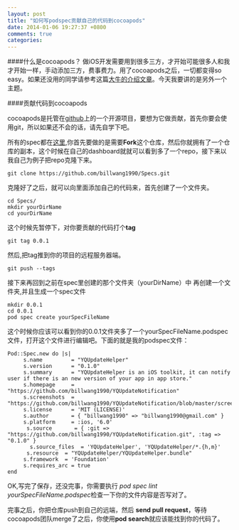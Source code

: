 ```yaml
---
layout: post
title: "如何写podspec贡献自己的代码到cocoapods"
date: 2014-01-06 19:27:37 +0800
comments: true
categories: 
---
```


<!--more-->
####什么是cocoapods？
做iOS开发需要用到很多三方，才开始可能很多人和我才开始一样，手动添加三方，费事费力。用了cocoapods之后，一切都变得so easy。如果还没用的同学请参考这篇[大牛的介绍文章](http://blog.devtang.com/blog/2012/12/02/use-cocoapod-to-manage-ios-lib-dependency)。今天我要讲的是另外一个主题。

####贡献代码到cocoapods

cocoapods是托管在[github](https://github.com/cocoapods/cocoapods)上的一个开源项目，要想为它做贡献，首先你要会使用git，所以如果还不会的话，请先自学下吧。

所有的spec都在[这里](https://github.com/CocoaPods/Specs),你首先要做的是需要**Fork**这个仓库，然后你就拥有了一个仓库的副本，这个时候在自己的dashboard就就可以看到多了一个repo，接下来以我自己为例子把repo克隆下来。

    git clone https://github.com/billwang1990/Specs.git

克隆好了之后，就可以向里面添加自己的代码来，首先创建了一个文件夹。

    cd Specs/
    mkdir yourDirName
    cd yourDirName

这个时候先暂停下，对你要贡献的代码打个**tag**

    git tag 0.0.1
    
然后,把tag推到你的项目的远程服务器端。

    git push --tags
    
接下来再回到之前在spec里创建的那个文件夹（yourDirName）中
再创建一个文件夹,并且生成一个spec文件

    mkdir 0.0.1
    cd 0.0.1
    pod spec create yourSpecFileName
    
这个时候你应该可以看到你的0.0.1文件夹多了一个yourSpecFileName.podspec文件，打开这个文件进行编辑吧。下面的就是我的podspec文件：



    Pod::Spec.new do |s|
         s.name         = "YQUpdateHelper"
         s.version      = "0.1.0"
         s.summary      = "YQUpdateHelper is an iOS toolkit, it can notify user if there is an new version of your app in app store."
         s.homepage     = "https://github.com/billwang1990/YQUpdateNotification"
         s.screenshots  = "https://github.com/billwang1990/YQUpdateNotification/blob/master/screenshot.PNG"
         s.license      = 'MIT (LICENSE)'
         s.author       = { "billwang1990" => "billwang1990@gmail.com" }
         s.platform     = :ios, '6.0'
          s.source       = { :git => "https://github.com/billwang1990/YQUpdateNotification.git", :tag => "0.1.0" }
           s.source_files  = 'YQUpdateHelper', 'YQUpdateHelper/*.{h,m}'
          s.resource  = "YQUpdateHelper/YQUpdateHelper.bundle"
         s.framework  = 'Foundation'
         s.requires_arc = true
    end

OK,写完了保存，还没完事，你需要执行 *pod spec lint yourSpecFileName.podspec*检查一下你的文件内容是否写对了。

完事之后，你把仓库push到自己的远端，然后 **send pull request**，等待cocoapods团队merge了之后，你使用**pod search**就应该能找到你的代码了。

    
    

